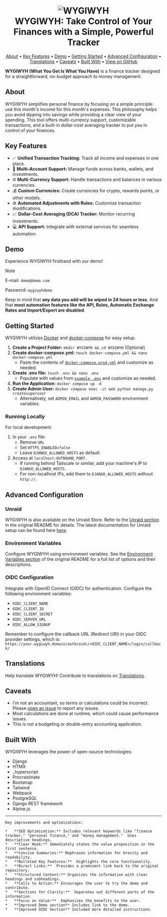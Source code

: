 <h1 align="center">
  <br>
  <img alt="WYGIWYH" title="WYGIWYH" src="./.github/img/logo.png" />
  <br>
  WYGIWYH: Take Control of Your Finances with a Simple, Powerful Tracker
  <br>
</h1>

<p align="center">
  <a href="#about">About</a> •
  <a href="#key-features">Key Features</a> •
  <a href="#demo">Demo</a> •
  <a href="#getting-started">Getting Started</a> •
  <a href="#advanced-configuration">Advanced Configuration</a> •
  <a href="#translations">Translations</a> •
  <a href="#caveats">Caveats</a> •
  <a href="#built-with">Built With</a> •
  <a href="https://github.com/eitchtee/WYGIWYH">View on GitHub</a>
</p>

**WYGIWYH (What You Get Is What You Have)** is a finance tracker designed for a straightforward, no-budget approach to money management. 

## About

WYGIWYH simplifies personal finance by focusing on a simple principle: use this month's income for this month's expenses. This philosophy helps you avoid dipping into savings while providing a clear view of your spending. This tool offers multi-currency support, customizable transactions, and a built-in dollar-cost averaging tracker to put you in control of your finances.

## Key Features

*   ✅ **Unified Transaction Tracking:** Track all income and expenses in one place.
*   🏦 **Multi-Account Support:** Manage funds across banks, wallets, and investments.
*   🌐 **Multi-Currency Support:** Handle transactions and balances in various currencies.
*   💰 **Custom Currencies:** Create currencies for crypto, rewards points, or other models.
*   ⚙️ **Automated Adjustments with Rules:** Customize transaction modifications.
*   📈 **Dollar-Cost Averaging (DCA) Tracker:** Monitor recurring investments.
*   💻 **API Support:** Integrate with external services for seamless automation.

## Demo

Experience WYGIWYH firsthand with our demo!
> [!NOTE]
> E-mail: `demo@demo.com`
> 
> Password: `wygiwyhdemo`

Keep in mind that **any data you add will be wiped in 24 hours or less**. And that **most automation features like the API, Rules, Automatic Exchange Rates and Import/Export are disabled**.

## Getting Started

WYGIWYH utilizes [Docker](https://docs.docker.com/engine/install/) and [docker-compose](https://docs.docker.com/compose/install/) for easy setup.

1.  **Create a Project Folder:** `mkdir WYGIWYH && cd WYGIWYH` (Optional)
2.  **Create docker-compose.yml:** `touch docker-compose.yml && nano docker-compose.yml`
    *   Paste the contents of [`docker-compose.prod.yml`](https://github.com/eitchtee/WYGIWYH/blob/main/docker-compose.prod.yml) and customize as needed.
3.  **Create .env file:** `touch .env && nano .env`
    *   Populate with values from [`example .env`](https://github.com/eitchtee/WYGIWYH/blob/main/.env.example) and customize as needed.
4.  **Run the Application:** `docker compose up -d`
5.  **Create Admin User:** `docker compose exec -it web python manage.py createsuperuser`
    *   Alternatively, set `ADMIN_EMAIL` and `ADMIN_PASSWORD` environment variables.

### Running Locally

For local development:

1.  In your `.env` file:
    *   Remove `URL`
    *   Set `HTTPS_ENABLED=false`
    *   Leave `DJANGO_ALLOWED_HOSTS` as default.
2.  Access at `localhost:OUTBOUND_PORT`.
    *   If running behind Tailscale or similar, add your machine's IP to `DJANGO_ALLOWED_HOSTS`.
    *   For non-localhost IPs, add them to `DJANGO_ALLOWED_HOSTS` without `http://`.

## Advanced Configuration

### Unraid

WYGIWYH is also available on the Unraid Store.  Refer to the [Unraid section](#unraid) in the original README for details.
The latest documentation for Unraid setup can be found here [here](https://github.com/eitchtee/WYGIWYH/blob/main/README.md#unraid).

### Environment Variables

Configure WYGIWYH using environment variables. See the [Environment Variables section](#environment-variables) of the original README for a full list of options and their descriptions.

### OIDC Configuration

Integrate with OpenID Connect (OIDC) for authentication. Configure the following environment variables:

*   `OIDC_CLIENT_NAME`
*   `OIDC_CLIENT_ID`
*   `OIDC_CLIENT_SECRET`
*   `OIDC_SERVER_URL`
*   `OIDC_ALLOW_SIGNUP`

Remember to configure the callback URL (Redirect URI) in your OIDC provider settings, which is:
`https://your.wygiwyh.domain/auth/oidc/<OIDC_CLIENT_NAME>/login/callback/`

## Translations

Help translate WYGIWYH! Contribute to translations on [Translations](https://translations.herculino.com/engage/wygiwyh/).

## Caveats

*   I'm not an accountant, so terms or calculations could be incorrect.  Please [open an issue](https://github.com/eitchtee/WYGIWYH/issues) to report any issues.
*   Most calculations are done at runtime, which could cause performance issues.
*   This is not a budgeting or double-entry accounting application.

## Built With

WYGIWYH leverages the power of open-source technologies:

*   Django
*   HTMX
*   _hyperscript
*   Procrastinate
*   Bootstrap
*   Tailwind
*   Webpack
*   PostgreSQL
*   Django REST framework
*   Alpine.js

---
```
Key improvements and optimizations:

*   **SEO Optimization:** Includes relevant keywords like "finance tracker," "personal finance," and "money management."  Uses descriptive headings.
*   **Clear Hook:** Immediately states the value proposition in the first sentence.
*   **Concise Summaries:** Rephrases information for brevity and readability.
*   **Bulleted Key Features:**  Highlights the core functionality.
*   **Direct Links:**  Provides a prominent link back to the original repository.
*   **Structured Content:** Organizes the information with clear headings and subheadings.
*   **Calls to Action:** Encourages the user to try the demo and contribute.
*   **Sections for Clarity:**  Separates out different parts of the information.
*   **Focus on Value:**  Emphasizes the benefits to the user.
*   **Improved Demo section** Includes link to the demo.
*   **Improved OIDC Section** Included more detailed instructions.